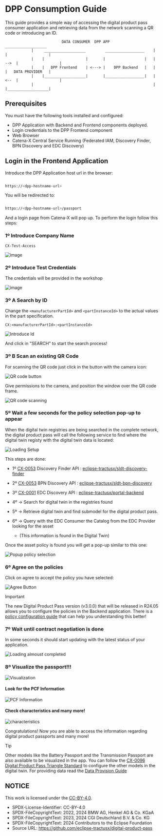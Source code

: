 <!--
#######################################################################

Tractus-X - Digital Product Passport Application 

Copyright (c) 2022, 2024 BMW AG, Henkel AG & Co. KGaA
Copyright (c) 2023, 2024 CGI Deutschland B.V. & Co. KG
Copyright (c) 2022, 2024 Contributors to the Eclipse Foundation

See the NOTICE file(s) distributed with this work for additional
information regarding copyright ownership.

This work is made available under the terms of the
Creative Commons Attribution 4.0 International (CC-BY-4.0) license,
which is available at
https://creativecommons.org/licenses/by/4.0/legalcode.

SPDX-License-Identifier: CC-BY-4.0

#######################################################################
-->


# DPP Consumption Guide

This guide provides a simple way of accessing the digital product pass consumer application and retrieving data from the network scanning a QR code or introducing an ID.

                              DATA CONSUMER  DPP APP                             ___________________
                |     ___________________         __________________    |       |                   |
                |    |                   |       |                  |   |  -->  |                   |
                |    |   DPP Frontend    | <---> |    DPP Backend   |   |       |   DATA PROVIDER   |
                |    |___________________|       |__________________|   |  <--  |                   |
                |                                                       |       |___________________|

## Prerequisites

You must have the following tools installed and configured:

- DPP Application with Backend and Frontend components deployed.
- Login credentials to the DPP Frontend component
- Web Browser
- Catena-X Central Service Running (Federated IAM, Discovery Finder, BPN Discovery and EDC Discovery)

## Login in the Frontend Application

Introduce the DPP Application host url in the browser:

```bash

https://<dpp-hostname-url>

```

You will be redirected to:

```bash

https://<dpp-hostname-url>/passport

```

And a login page from Catena-X will pop up. To perform the login follow this steps:

### 1º Introduce Company Name

```
CX-Test-Access
```

![image](https://github.com/eclipse-tractusx/digital-product-pass/assets/71728767/60e5d9df-7149-43af-a8a2-0b8d0b8809e3)

### 2º Introduce Test Credentials

The credentials will be provided in the workshop

![image](https://github.com/eclipse-tractusx/digital-product-pass/assets/71728767/435493f4-2ad5-4708-a9ad-7e119b4508e8)


### 3º A Search by ID

Change the `<manufacturerPartId>` and `<partInstanceId>` to the actual values in the part specification.

```
CX:<manufacturerPartId>:<partInstanceId>
```

![Introduce Id](./resources/screenshots/id-search.png)

And click in "SEARCH" to start the search process!

### 3º B Scan an existing QR Code

For scanning the QR code just click in the button with the camera icon:

![QR code button](./resources/screenshots/qrcode-button.png)

Give permissions to the camera, and position the window over the QR code frame.

![QR code scanning](./resources/screenshots/qrcode-scanning.png)

### 5º Wait a few seconds for the policy selection pop-up to appear

When the digital twin registries are being searched in the complete network, the digital product pass will call the following service to find where the digital twin registy with the digital twin data is located:

![Loading Setup](./resources/screenshots/loading.png)

This steps are done:

- 1º [CX-0053](https://catena-x.net/fileadmin/user_upload/Standard-Bibliothek/Update_Maerz_2024/CX-0053-BPNDiscoveryServiceAPIs-v1.1.0.pdf) Discovery Finder API : [eclipse-tractusx/sldt-discovery-finder](https://github.com/eclipse-tractusx/sldt-discovery-finder)

- 2º [CX-0053](https://catena-x.net/fileadmin/user_upload/Standard-Bibliothek/Update_Maerz_2024/CX-0053-BPNDiscoveryServiceAPIs-v1.1.0.pdf) BPN Discovery API : [eclipse-tractusx/sldt-bpn-discovery](https://github.com/eclipse-tractusx/sldt-bpn-discovery)

- 3º [CX-0001](https://catena-x.net/fileadmin/user_upload/Standard-Bibliothek/Update_September23/CX-0001-EDCDiscoveryAPI_v1.0.2.pdf) EDC Discovery API : [eclipse-tractusx/portal-backend](https://github.com/eclipse-tractusx/portal-backend)

- 4º -> Search for digital twin in the registries found

- 5º -> Retrieve digital twin and find submodel for the digital product pass.

- 6º -> Query with the EDC Consumer the Catalog from the EDC Provider looking for the asset
  - (This information is found in the Digital Twin)

Once the asset policy is found you will get a pop-up similar to this one:

![Popup policy selection](./resources/screenshots/policy-selectionpopup.png)

### 6º Agree on the policies

Click on agree to accept the policy you have selected:

![Agree Button](./resources/screenshots/agreebutton.png)

> [!IMPORTANT]
> The new Digital Product Pass version (v3.0.0) that will be released in R24.05 allows you to configure the policies in the Backend application.
> There is a [policy configuration guide](https://github.com/eclipse-tractusx/digital-product-pass/blob/main/docs/data-sovereignty/PolicyConfigGuide.md) that can help you understanding this better!

### 7º Wait until contract negotiation is done

In some seconds it should start updating with the latest status of your application.

![Loading almoust completed](./resources/screenshots/loading-notcompletedyet.png)

### 8º Visualize the passport!!!

![Visualization](./resources/screenshots/visualization.png)

#### Look for the PCF Information

![PCF Information](./resources/screenshots/pcf-info.png)

#### Check characteristics and many more!

![characteristics](./resources/screenshots/characteristics.png)

Congratulations! Now you are able to access the information regarding digital product passports and many more!

> [!TIP]
> Other models like the Battery Passport and the Transmission Passport are also available to be visualized in the app. You can follow the [CX-0096 Digital Product Pass Triangle Standard](https://catena-x.net/fileadmin/user_upload/Standard-Bibliothek/Update_Maerz_2024/CX-0096-TriangleForDigitalProductPass-v1.1.0.pdf) to configure the other models in the digital twin. For providing data read the [Data Provision Guide](data-provision.md)

## NOTICE

This work is licensed under the [CC-BY-4.0](https://creativecommons.org/licenses/by/4.0/legalcode).

- SPDX-License-Identifier: CC-BY-4.0
- SPDX-FileCopyrightText: 2022, 2024 BMW AG, Henkel AG & Co. KGaA
- SPDX-FileCopyrightText: 2023, 2024 CGI Deutschland B.V. & Co. KG
- SPDX-FileCopyrightText: 2024 Contributors to the Eclipse Foundation
- Source URL: https://github.com/eclipse-tractusx/digital-product-pass
